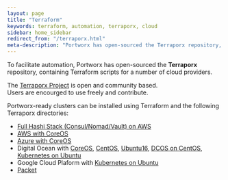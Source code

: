 ```yaml
---
layout: page
title: "Terraform"
keywords: terraform, automation, terraporx, cloud
sidebar: home_sidebar
redirect_from: "/terraporx.html"
meta-description: "Portworx has open-sourced the Terraporx repository, containing Terraform scripts for a number of cloud providers. Check it out!"
---
```


To facilitate automation, Portworx has open-sourced the **Terraporx** repository, containing
Terraform scripts for a number of cloud providers.

The [Terraporx Project](https://github.com/portworx/terraporx) is open and community based.  
Users are encourged to use freely and contribute.

Portworx-ready clusters can be installed using Terraform and the following Terraporx directories:

* [Full Hashi Stack (Consul/Nomad/Vault) on AWS](http://github.com/portworx/terraporx/tree/master/aws/hashi-porx)
* [AWS with CoreOS](https://github.com/portworx/terraporx/tree/master/aws)
* [Azure with CoreOS](https://github.com/portworx/terraporx/tree/master/azure/coreos)
* Digital Ocean with [CoreOS](https://github.com/portworx/terraporx/tree/master/digital_ocean/coreos), [CentOS](https://github.com/portworx/terraporx/tree/master/digital_ocean/centos), [Ubuntu16](https://github.com/portworx/terraporx/tree/master/digital_ocean/ubuntu16), [DCOS on CentOS](https://github.com/portworx/terraporx/tree/master/digital_ocean/dcos_centos), [Kubernetes on Ubuntu](https://github.com/portworx/terraporx/tree/master/digital_ocean/kubernetes_ubuntu16)
* Google Cloud Plaform with [Kubernetes on Ubuntu](https://github.com/portworx/terraporx/tree/master/gcp/kubernetes_ubuntu16)
* [Packet](https://github.com/portworx/terraporx/tree/master/packet)


